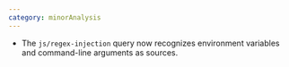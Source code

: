 ```yaml
---
category: minorAnalysis
---
```

* The `js/regex-injection` query now recognizes environment variables and command-line arguments as sources.